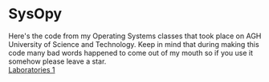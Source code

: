 # SysOpy

Here's the code from my Operating Systems classes that took place on AGH University of Science and Technology. Keep in mind
that during making this code many bad words happened to come out of my mouth so if you use it somehow please leave a star.  
<a href="https://github.com/LucasJezap/Sysopy/tree/master/Lab1"> Laboratories 1  
